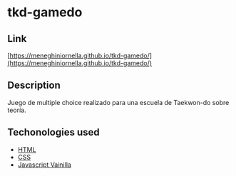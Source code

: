 # tkd-gamedo

## Link
[https://meneghiniornella.github.io/tkd-gamedo/](https://meneghiniornella.github.io/tkd-gamedo/)
## Description
Juego de multiple choice realizado para una escuela de Taekwon-do sobre teoría.

## Techonologies used
- [HTML](https://lenguajehtml.com)
- [CSS](https://lenguajecss.com)
- [Javascript Vainilla](https://lenguajejs.com)
